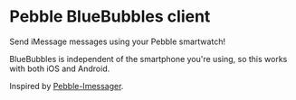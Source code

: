 # Pebble BlueBubbles client

Send iMessage messages using your Pebble smartwatch!

BlueBubbles is independent of the smartphone you're using, so this works with both iOS and Android.

Inspired by [Pebble-Imessager](https://github.com/integraloftheday/Pebble-Imessager).
